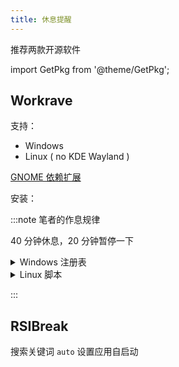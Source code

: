 ```yaml
---
title: 休息提醒
---
```


推荐两款开源软件

import GetPkg from '@theme/GetPkg';

## Workrave

支持：

- Windows
- Linux ( no KDE Wayland )

<a href="/docs/linux/gnome/panel#托盘图标" target="_blank" >GNOME 依赖扩展</a>

安装：

<GetPkg name="workrave" apt dnf winget />

:::note 笔者的作息规律

40 分钟休息，20 分钟暂停一下

<details className="let-details-to-gray">
    <summary>Windows 注册表</summary>

```bat
reg add "HKCU\Software\Microsoft\Windows NT\CurrentVersion\AppCompatFlags\Layers" /v "C:\Program Files (x86)\Workrave\lib\Workrave.exe" /t REG_SZ /f /d "~ HIGHDPIAWARE"

reg add HKCU\Software\Workrave\timers\micro_pause /v auto_reset /t REG_SZ /d 12 /f
reg add HKCU\Software\Workrave\timers\micro_pause /v limit /t REG_SZ /d 1200 /f
reg add HKCU\Software\Workrave\timers\micro_pause /v snooze /t REG_SZ /d 120 /f

reg add HKCU\Software\Workrave\timers\rest_break /v auto_reset /t REG_SZ /d 480 /f
reg add HKCU\Software\Workrave\timers\rest_break /v limit /t REG_SZ /d 2400 /f
reg add HKCU\Software\Workrave\timers\rest_break /v snooze /t REG_SZ /d 300 /f

reg add HKCU\Software\Workrave\breaks\daily_limit /v enabled /t REG_SZ /d 0 /f
reg add HKCU\Software\Workrave\gui\breaks /v block_mode /t REG_SZ /d 0 /f
reg add HKCU\Software\Workrave\gui\breaks\rest_break /v exercises /t REG_SZ /d 4 /f
reg add HKCU\Software\Workrave\gui\breaks\rest_break /v auto_natural /t REG_SZ /d 1 /f
reg add HKCU\Software\Workrave\gui /v closewarn_enabled /t REG_SZ /d 0 /f
reg add HKCU\Software\Workrave\general /v usage-mode /t REG_SZ /d 1 /f

```

</details>

 <details className="let-details-to-gray">
<summary>Linux 脚本</summary>

```shell
cat << END | dconf load /org/workrave/timers/
[micro-pause]
auto-reset=12
limit=1200
snooze=120
[rest-break]
auto-reset=480
limit=2400
snooze=300
END

cat << END | dconf load /org/workrave/gui/breaks/rest-break/
[/]
auto-natural=true
exercises=4
END

dconf write /org/workrave/breaks/daily-limit/enabled false
dconf write /org/workrave/gui/breaks/block-mode 0
dconf write /org/workrave/general/usage-mode 1
```

打开 gnome-tweaks 添加开机启动程序

Wayland Bug 修复: [问题来源](https://github.com/rcaelers/workrave/issues/94)

```
cd ~/.local/share/applications/
cp /usr/share/applications/workrave.desktop .
sed -i "/Exec/ s/$/ --display=:0/" workrave.desktop
cd -
```

</details>

:::

## RSIBreak

<GetPkg name="rsibreak" dnf />

搜索关键词 `auto` 设置应用自启动
